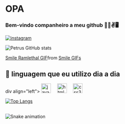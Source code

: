 # OPA
### Bem-vindo companheiro a meu github 🕺🏻✌️🖥️ 

[![instagram](https://img.shields.io/badge/Instagram-E4405F?style=for-the-badge&logo=instagram&logoColor=white)](https://www.instagram.com/petrus513801/)

![Petrus GitHub stats](https://github-readme-stats.vercel.app/api?username=petrus&show_icons=true&theme=tokyonight)

<div class="tenor-gif-embed" data-postid="22010992" data-share-method="host" data-aspect-ratio="1" data-width="100%"><a href="https://tenor.com/view/smile-ramlethal-ramlethal-valentine-guilty-gear-gif-22010992">Smile Ramlethal GIF</a>from <a href="https://tenor.com/search/smile-gifs">Smile GIFs</a></div> <script type="text/javascript" async src="https://tenor.com/embed.js"></script>

## 📖 linguagem que eu utilizo dia a dia
div align="left">
  <img src="https://cdn.jsdelivr.net/gh/devicons/devicon/icons/javascript/javascript-original.svg" height="30" alt="javascript logo"  />
  <img width="12" />
   <img src="https://cdn.jsdelivr.net/gh/devicons/devicon/icons/html5/html5-original.svg" height="30" alt="html5 logo"  />
  <img width="12" />
    <img src="https://cdn.jsdelivr.net/gh/devicons/devicon/icons/css3/css3-original.svg" height="30" alt="css3 logo"  />
  <img width="12" />

[![Top Langs](https://github-readme-stats.vercel.app/api/top-langs/?username=Petrusphp)](https://github.com/anuraghazra/github-readme-stats)
<br/>

<br clear="both">

<img src="https://raw.githubusercontent.com/maurodesouza/maurodesouza/output/snake.svg" alt="Snake animation" />

